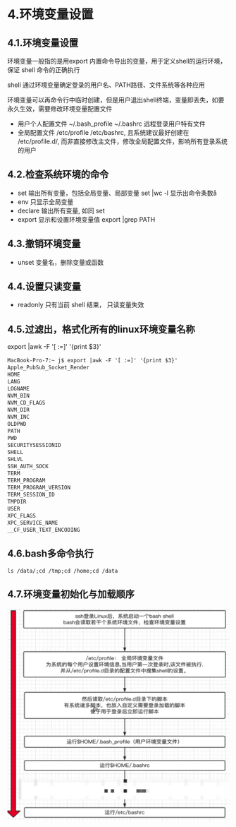 # 4.环境变量设置

## 4.1.环境变量设置

环境变量一般指的是用export 内置命令导出的变量，用于定义shell的运行环境，保证 shell 命令的正确执行

shell 通过环境变量确定登录的用户名、PATH路径、文件系统等各种应用

环境变量可以再命令行中临时创建，但是用户退出shell终端，变量即丢失，如要永久生效，需要修改环境变量配置文件

* 用户个人配置文件 ~/.bash_profile ~/.bashrc 远程登录用户特有文件
* 全局配置文件 /etc/profile /etc/bashrc, 且系统建议最好创建在 /etc/profile.d/, 而非直接修改主文件，修改全局配置文件，影响所有登录系统的用户

## 4.2.检查系统环境的命令

* set 输出所有变量，包括全局变量、局部变量
  set |wc -l 显示出命令条数å
* env 只显示全局变量
* declare 输出所有变量, 如同 set
* export 显示和设置环境变量值
  export |grep PATH

## 4.3.撤销环境变量

* unset 变量名，删除变量或函数

## 4.4.设置只读变量

* readonly  只有当前 shell 结束， 只读变量失效

## 4.5.过滤出，格式化所有的linux环境变量名称

export |awk -F '[ :=]' '{print $3}'

```
MacBook-Pro-7:~ j$ export |awk -F '[ :=]' '{print $3}'
Apple_PubSub_Socket_Render
HOME
LANG
LOGNAME
NVM_BIN
NVM_CD_FLAGS
NVM_DIR
NVM_INC
OLDPWD
PATH
PWD
SECURITYSESSIONID
SHELL
SHLVL
SSH_AUTH_SOCK
TERM
TERM_PROGRAM
TERM_PROGRAM_VERSION
TERM_SESSION_ID
TMPDIR
USER
XPC_FLAGS
XPC_SERVICE_NAME
__CF_USER_TEXT_ENCODING
```

## 4.6.bash多命令执行

```
ls /data/;cd /tmp;cd /home;cd /data
```

## 4.7.环境变量初始化与加载顺序

![环境变量加载顺序](./imgs//4.1.png)



